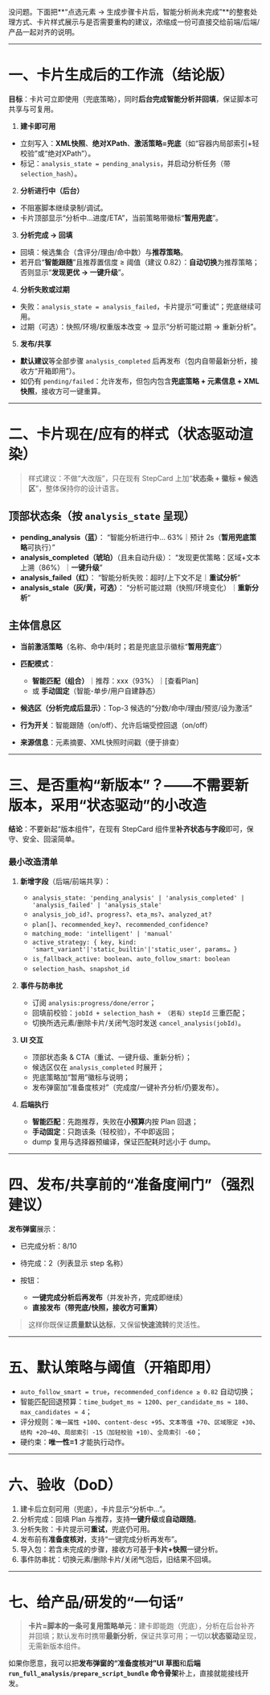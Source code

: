 没问题。下面把**“点选元素 → 生成步骤卡片后，智能分析尚未完成”**的整套处理方式、卡片样式展示与是否需要重构的建议，浓缩成一份可直接交给前端/后端/产品一起对齐的说明。

---

# 一、卡片生成后的工作流（结论版）

**目标**：卡片可立即使用（兜底策略），同时**后台完成智能分析并回填**，保证脚本可共享与可复用。

1. **建卡即可用**

* 立刻写入：**XML快照**、**绝对XPath**、**激活策略=兜底**（如“容器内局部索引+轻校验”或“绝对XPath”）。
* 标记：`analysis_state = pending_analysis`，并启动分析任务（带 `selection_hash`）。

2. **分析进行中（后台）**

* 不阻塞脚本继续录制/调试。
* 卡片顶部显示“分析中…进度/ETA”，当前策略带徽标“**暂用兜底**”。

3. **分析完成 → 回填**

* 回填：候选集合（含评分/理由/命中数）与**推荐策略**。
* 若开启“**智能跟随**”且推荐置信度 ≥ 阈值（建议 0.82）：**自动切换**为推荐策略；否则显示“**发现更优 → 一键升级**”。

4. **分析失败或过期**

* 失败：`analysis_state = analysis_failed`，卡片提示“可重试”；兜底继续可用。
* 过期（可选）：快照/环境/权重版本改变 → 显示“分析可能过期 → 重新分析”。

5. **发布/共享**

* **默认建议**等全部步骤 `analysis_completed` 后再发布（包内自带最新分析，接收方“开箱即用”）。
* 如仍有 `pending/failed`：允许发布，但包内包含**兜底策略 + 元素信息 + XML快照**，接收方可一键重算。

---

# 二、卡片现在/应有的样式（状态驱动渲染）

> 样式建议：不做“大改版”，只在现有 StepCard 上加“**状态条 + 徽标 + 候选区**”，整体保持你的设计语言。

## 顶部状态条（按 `analysis_state` 呈现）

* **pending_analysis（蓝）**：
  “智能分析进行中… 63%｜预计 2s（**暂用兜底策略**可执行）”
* **analysis_completed（琥珀）**（且未自动升级）：
  “发现更优策略：区域+文本上溯（86%）｜**一键升级**”
* **analysis_failed（红）**：
  “智能分析失败：超时/上下文不足｜**重试分析**”
* **analysis_stale（灰/黄，可选）**：
  “分析可能过期（快照/环境变化）｜**重新分析**”

## 主体信息区

* **当前激活策略**（名称、命中/耗时；若是兜底显示徽标“**暂用兜底**”）
* **匹配模式**：

  * **智能匹配（组合）**｜推荐：xxx（93%）｜[查看Plan]
  * 或 **手动固定**（智能-单步/用户自建静态）
* **候选区（分析完成后显示）**：Top-3 候选的“分数/命中/理由/预览/设为激活”
* **行为开关**：智能跟随（on/off）、允许后端受控回退（on/off）
* **来源信息**：元素摘要、XML快照时间戳（便于排查）

---

# 三、是否重构“新版本”？——**不需要新版本**，采用“状态驱动”的小改造

**结论**：不要新起“版本组件”，在现有 StepCard 组件里**补齐状态与字段**即可，保守、安全、回滚简单。

### 最小改造清单

1. **新增字段**（后端/前端共享）：

   * `analysis_state: 'pending_analysis' | 'analysis_completed' | 'analysis_failed' | 'analysis_stale'`
   * `analysis_job_id?`、`progress?`、`eta_ms?`、`analyzed_at?`
   * `plan[]`、`recommended_key?`、`recommended_confidence?`
   * `matching_mode: 'intelligent' | 'manual'`
   * `active_strategy: { key, kind: 'smart_variant'|'static_builtin'|'static_user', params… }`
   * `is_fallback_active: boolean`、`auto_follow_smart: boolean`
   * `selection_hash`、`snapshot_id`

2. **事件与防串扰**

   * 订阅 `analysis:progress/done/error`；
   * 回填前校验：`jobId + selection_hash + （若有）stepId` 三重匹配；
   * 切换所选元素/删除卡片/关闭气泡时发送 `cancel_analysis(jobId)`。

3. **UI 交互**

   * 顶部状态条 & CTA（重试、一键升级、重新分析）；
   * 候选区仅在 `analysis_completed` 时展开；
   * 兜底策略加“暂用”徽标与说明；
   * 发布弹窗加“准备度核对”（完成度/一键补齐分析/仍要发布）。

4. **后端执行**

   * **智能匹配**：先跑推荐，失败在**小预算**内按 Plan 回退；
   * **手动固定**：只跑该条（轻校验），不中即返回；
   * dump 复用与选择器预编译，保证匹配耗时远小于 dump。

---

# 四、发布/共享前的“准备度闸门”（强烈建议）

**发布弹窗**展示：

* 已完成分析：8/10
* 待完成：2（列表显示 step 名称）
* 按钮：

  * **一键完成分析后再发布**（并发补齐，完成即继续）
  * **直接发布（带兜底/快照，接收方可重算）**

> 这样你既保证**质量默认达标**，又保留**快速流转**的灵活性。

---

# 五、默认策略与阈值（开箱即用）

* `auto_follow_smart = true`，`recommended_confidence ≥ 0.82` 自动切换；
* 智能匹配回退预算：`time_budget_ms ≈ 1200`、`per_candidate_ms ≈ 180`、`max_candidates ≈ 4`；
* 评分规则：`唯一属性 +100`、`content-desc +95`、`文本等值 +70`、`区域限定 +30`、`结构 +20~40`、`局部索引 -15（加轻校验 +10）`、`全局索引 -60`；
* 硬约束：**唯一性=1** 才能执行动作。

---

# 六、验收（DoD）

1. 建卡后立刻可用（兜底），卡片显示“分析中…”。
2. 分析完成：回填 Plan 与推荐，支持**一键升级**或**自动跟随**。
3. 分析失败：卡片提示可**重试**，兜底仍可用。
4. 发布前有**准备度核对**，支持“一键完成分析再发布”。
5. 导入包：若含未完成的步骤，接收方可基于**卡片+快照**一键分析。
6. 事件防串扰：切换元素/删除卡片/关闭气泡后，旧结果不回填。

---

# 七、给产品/研发的“一句话”

> **卡片=脚本的一条可复用策略单元**：建卡即能跑（兜底），分析在后台补齐并回填；默认发布时携带**最新分析**，保证共享可用；一切以**状态驱动**呈现，无需新版本组件。

如果你愿意，我可以把**发布弹窗的“准备度核对”UI 草图**和**后端 `run_full_analysis/prepare_script_bundle` 命令骨架**补上，直接就能接线开发。
